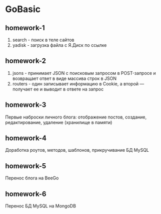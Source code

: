 # GoBasic

## homework-1
1. search - поиск в теле сайтов
2. yadisk - загрузка файла с Я.Диск по ссылке

## homework-2
1. jsons - принимает JSON с поисковым запросом в POST-запросе и возвращает ответ в виде массива строк в JSON
2. routers - один записывает информацию в Cookie, а второй — получает ее и выводит в ответе на запрос

## homework-3
Первые наброски личного блога: отображение постов, создание, редактирование, удаление (хранилище в памяти)

## homework-4
Доработка роутов, методов, шаблонов, прикручивание БД MySQL

## homework-5
Перенос блога на BeeGo

## homework-6
Перенос БД MySQL на MongoDB
